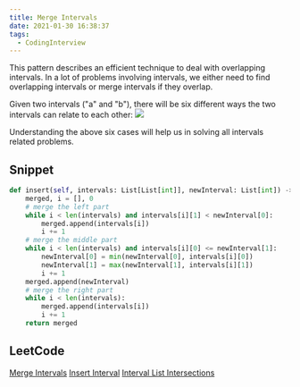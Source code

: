 ```yaml
---
title: Merge Intervals
date: 2021-01-30 16:38:37
tags:
  - CodingInterview
---
```

This pattern describes an efficient technique to deal with overlapping intervals. In a lot of problems involving intervals, we either need to find overlapping intervals or merge intervals if they overlap.

Given two intervals ("a" and "b"), there will be six different ways the two intervals can relate to each other:
![](https://raw.githubusercontent.com/was48i/mPOST/master/CodingInterview/educative/03.png)

Understanding the above six cases will help us in solving all intervals related problems.

## Snippet
```python
def insert(self, intervals: List[List[int]], newInterval: List[int]) -> List[List[int]]:
    merged, i = [], 0
    # merge the left part
    while i < len(intervals) and intervals[i][1] < newInterval[0]:
        merged.append(intervals[i])
        i += 1
    # merge the middle part
    while i < len(intervals) and intervals[i][0] <= newInterval[1]:
        newInterval[0] = min(newInterval[0], intervals[i][0])
        newInterval[1] = max(newInterval[1], intervals[i][1])
        i += 1
    merged.append(newInterval)
    # merge the right part
    while i < len(intervals):
        merged.append(intervals[i])
        i += 1
    return merged
```

## LeetCode
[Merge Intervals](https://leetcode.com/problems/merge-intervals/)
[Insert Interval](https://leetcode.com/problems/insert-interval/)
[Interval List Intersections](https://leetcode.com/problems/interval-list-intersections/)
